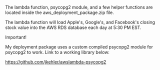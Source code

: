 The lambda function, psycopg2 module, and a few helper functions are located inside the aws_deployment_package.zip file.

The lambda function will load Apple's, Google's, and Facebook's closing stock value into the AWS RDS database each day at 5:30 PM EST.

Important!

My deployment package uses a custom compiled psycopg2 module for psycopg2 to work. Link to a working library below:

https://github.com/jkehler/awslambda-psycopg2